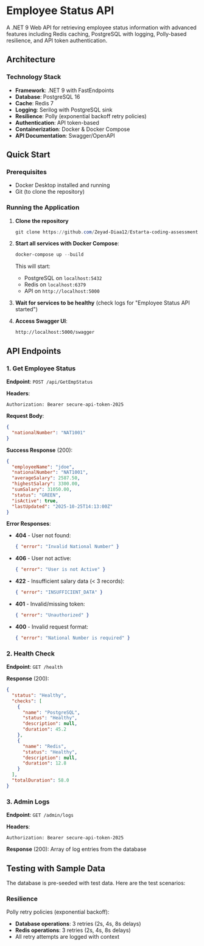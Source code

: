 # Employee Status API

A .NET 9 Web API for retrieving employee status information with advanced features including Redis caching, PostgreSQL with logging, Polly-based resilience, and API token authentication.


## Architecture

### Technology Stack

- **Framework**: .NET 9 with FastEndpoints
- **Database**: PostgreSQL 16
- **Cache**: Redis 7
- **Logging**: Serilog with PostgreSQL sink
- **Resilience**: Polly (exponential backoff retry policies)
- **Authentication**: API token-based
- **Containerization**: Docker & Docker Compose
- **API Documentation**: Swagger/OpenAPI

## Quick Start

### Prerequisites

- Docker Desktop installed and running
- Git (to clone the repository)

### Running the Application

1. **Clone the repository**
   ```powershell
   git clone https://github.com/Zeyad-Diaa12/Estarta-coding-assessment.git
   ```

2. **Start all services with Docker Compose**:
   ```powershell
   docker-compose up --build
   ```

   This will start:
   - PostgreSQL on `localhost:5432`
   - Redis on `localhost:6379`
   - API on `http://localhost:5000`

3. **Wait for services to be healthy** (check logs for "Employee Status API started")

4. **Access Swagger UI**:
   ```
   http://localhost:5000/swagger
   ```

## API Endpoints

### 1. Get Employee Status

**Endpoint**: `POST /api/GetEmpStatus`

**Headers**:
```
Authorization: Bearer secure-api-token-2025
```

**Request Body**:
```json
{
  "nationalNumber": "NAT1001"
}
```

**Success Response** (200):
```json
{
  "employeeName": "jdoe",
  "nationalNumber": "NAT1001",
  "averageSalary": 2587.50,
  "highestSalary": 3300.00,
  "sumSalary": 31050.00,
  "status": "GREEN",
  "isActive": true,
  "lastUpdated": "2025-10-25T14:13:00Z"
}
```

**Error Responses**:

- **404** - User not found:
  ```json
  { "error": "Invalid National Number" }
  ```

- **406** - User not active:
  ```json
  { "error": "User is not Active" }
  ```

- **422** - Insufficient salary data (< 3 records):
  ```json
  { "error": "INSUFFICIENT_DATA" }
  ```

- **401** - Invalid/missing token:
  ```json
  { "error": "Unauthorized" }
  ```

- **400** - Invalid request format:
  ```json
  { "error": "National Number is required" }
  ```

### 2. Health Check

**Endpoint**: `GET /health`

**Response** (200):
```json
{
  "status": "Healthy",
  "checks": [
    {
      "name": "PostgreSQL",
      "status": "Healthy",
      "description": null,
      "duration": 45.2
    },
    {
      "name": "Redis",
      "status": "Healthy",
      "description": null,
      "duration": 12.8
    }
  ],
  "totalDuration": 58.0
}
```

### 3. Admin Logs

**Endpoint**: `GET /admin/logs`

**Headers**:
```
Authorization: Bearer secure-api-token-2025
```

**Response** (200): Array of log entries from the database

## Testing with Sample Data

The database is pre-seeded with test data. Here are the test scenarios:

### Resilience

Polly retry policies (exponential backoff):
- **Database operations**: 3 retries (2s, 4s, 8s delays)
- **Redis operations**: 3 retries (2s, 4s, 8s delays)
- All retry attempts are logged with context